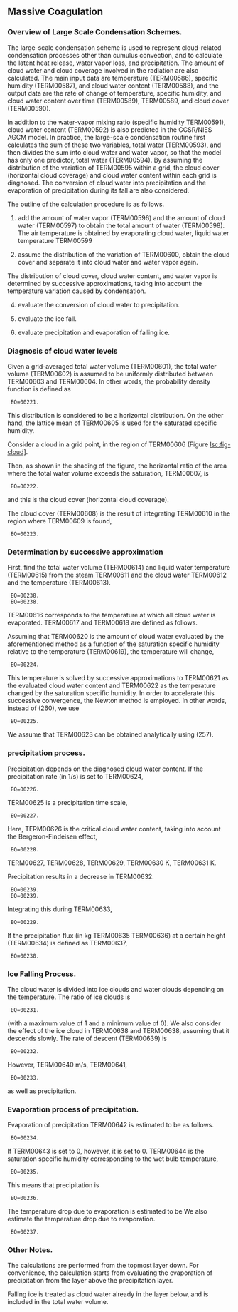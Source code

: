 ## Massive Coagulation

### Overview of Large Scale Condensation Schemes.

The large-scale condensation scheme is used to represent cloud-related condensation processes other than cumulus convection, and to calculate the latent heat release, water vapor loss, and precipitation. The amount of cloud water and cloud coverage involved in the radiation are also calculated. The main input data are temperature (TERM00586), specific humidity (TERM00587), and cloud water content (TERM00588), and the output data are the rate of change of temperature, specific humidity, and cloud water content over time (TERM00589), TERM00589, and cloud cover (TERM00590).

In addition to the water-vapor mixing ratio (specific humidity TERM00591), cloud water content (TERM00592) is also predicted in the CCSR/NIES AGCM model. In practice, the large-scale condensation routine first calculates the sum of these two variables, total water (TERM00593), and then divides the sum into cloud water and water vapor, so that the model has only one predictor, total water (TERM00594). By assuming the distribution of the variation of TERM00595 within a grid, the cloud cover (horizontal cloud coverage) and cloud water content within each grid is diagnosed. The conversion of cloud water into precipitation and the evaporation of precipitation during its fall are also considered.

The outline of the calculation procedure is as follows.

1. add the amount of water vapor (TERM00596) and the amount of cloud water (TERM00597) to obtain the total amount of water (TERM00598). The air temperature is obtained by evaporating cloud water, liquid water temperature TERM00599

2. assume the distribution of the variation of TERM00600, obtain the cloud cover and separate it into cloud water and water vapor again.

The distribution of cloud cover, cloud water content, and water vapor is determined by successive approximations, taking into account the temperature variation caused by condensation.

4. evaluate the conversion of cloud water to precipitation.

5. evaluate the ice fall.

6. evaluate precipitation and evaporation of falling ice.

### Diagnosis of cloud water levels

Given a grid-averaged total water volume (TERM00601), the total water volume (TERM00602) is assumed to be uniformly distributed between TERM00603 and TERM00604. In other words, the probability density function is defined as

     EQ=00221.

This distribution is considered to be a horizontal distribution. On the other hand, the lattice mean of TERM00605 is used for the saturated specific humidity.

Consider a cloud in a grid point, in the region of TERM00606 (Figure [lsc:fig-cloud\]](#lsc:fig-cloud).

Then, as shown in the shading of the figure, the horizontal ratio of the area where the total water volume exceeds the saturation, TERM00607, is

     EQ=00222.

and this is the cloud cover (horizontal cloud coverage).

The cloud cover (TERM00608) is the result of integrating TERM00610 in the region where TERM00609 is found,

     EQ=00223.

### Determination by successive approximation

First, find the total water volume (TERM00614) and liquid water temperature (TERM00615) from the steam TERM00611 and the cloud water TERM00612 and the temperature (TERM00613).

     EQ=00238.
     EQ=00238.

TERM00616 corresponds to the temperature at which all cloud water is evaporated. TERM00617 and TERM00618 are defined as follows.

Assuming that TERM00620 is the amount of cloud water evaluated by the aforementioned method as a function of the saturation specific humidity relative to the temperature (TERM00619), the temperature will change,

     EQ=00224.

This temperature is solved by successive approximations to TERM00621 as the evaluated cloud water content and TERM00622 as the temperature changed by the saturation specific humidity. In order to accelerate this successive convergence, the Newton method is employed. In other words, instead of (260), we use

     EQ=00225.

We assume that TERM00623 can be obtained analytically using (257).

### precipitation process.

Precipitation depends on the diagnosed cloud water content. If the precipitation rate (in 1/s) is set to TERM00624,

     EQ=00226.

TERM00625 is a precipitation time scale,

     EQ=00227.

Here, TERM00626 is the critical cloud water content, taking into account the Bergeron-Findeisen effect,

     EQ=00228.

TERM00627, TERM00628, TERM00629, TERM00630 K, TERM00631 K.

Precipitation results in a decrease in TERM00632.

     EQ=00239.
     EQ=00239.

Integrating this during TERM00633,

     EQ=00229.

If the precipitation flux (in kg TERM00635 TERM00636) at a certain height (TERM00634) is defined as TERM00637,

     EQ=00230.

### Ice Falling Process.

The cloud water is divided into ice clouds and water clouds depending on the temperature. The ratio of ice clouds is

     EQ=00231.

(with a maximum value of 1 and a minimum value of 0). We also consider the effect of the ice cloud in TERM00638 and TERM00638, assuming that it descends slowly. The rate of descent (TERM00639) is

     EQ=00232.

However, TERM00640 m/s, TERM00641,

     EQ=00233.

as well as precipitation.

### Evaporation process of precipitation.

Evaporation of precipitation TERM00642 is estimated to be as follows.

     EQ=00234.

If TERM00643 is set to 0, however, it is set to 0. TERM00644 is the saturation specific humidity corresponding to the wet bulb temperature,

     EQ=00235.

This means that precipitation is

     EQ=00236.

The temperature drop due to evaporation is estimated to be We also estimate the temperature drop due to evaporation.

     EQ=00237.

### Other Notes.

The calculations are performed from the topmost layer down. For convenience, the calculation starts from evaluating the evaporation of precipitation from the layer above the precipitation layer.

Falling ice is treated as cloud water already in the layer below, and is included in the total water volume.